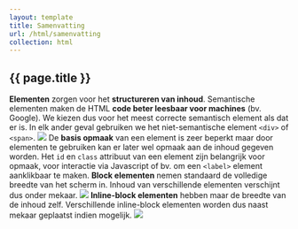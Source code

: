 ```yaml
---
layout: template
title: Samenvatting
url: /html/samenvatting
collection: html
---
```


## {{ page.title }}

<quote>
<strong>Elementen</strong> zorgen voor het <strong>structureren van inhoud</strong>.
</quote>

<quote>
Semantische elementen maken de HTML <strong>code beter leesbaar voor machines</strong> (bv. Google).
</quote>

<quote>
We kiezen dus voor het meest correcte semantisch element als dat er is. In elk ander geval gebruiken we het niet-semantische element <code>&lt;div&gt;</code> of <code>&lt;span&gt;</code>.
<img src="{{ '/html/elementen/images/basis_structuur.jpg' | relative_url}}" />
</quote>

<quote>
De <strong>basis opmaak</strong> van een element is zeer beperkt maar door elementen te gebruiken kan er later wel opmaak aan de inhoud gegeven worden.
</quote>

<quote>
Het <code>id</code> en <code>class</code> attribuut van een element zijn belangrijk voor opmaak, voor interactie via Javascript of bv. om een <code>&lt;label&gt;</code> element aanklikbaar te maken.
</quote> 

<quote>
<strong>Block elementen</strong> nemen standaard de volledige breedte van het scherm in. Inhoud van verschillende elementen verschijnt dus onder mekaar.
<img src="{{ '/html/elementen/images/block.png' | relative_url}}" />
</quote>

<quote>
<strong>Inline-block elementen</strong> hebben maar de breedte van de inhoud zelf. Verschillende inline-block elementen worden dus naast mekaar geplaatst indien mogelijk.
<img src="{{ '/html/elementen/images/inline_block.png' | relative_url}}" />
</quote>

